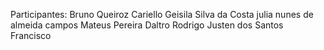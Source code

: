 Participantes:
 Bruno Queiroz Cariello
 Geisila Silva da Costa
 julia nunes de almeida campos
 Mateus Pereira Daltro
 Rodrigo Justen dos Santos Francisco
